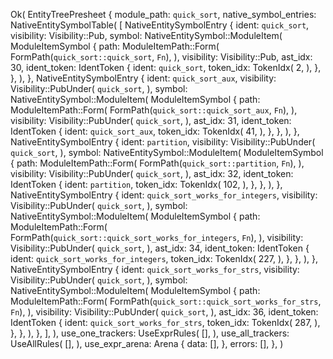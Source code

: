 Ok(
    EntityTreePresheet {
        module_path: `quick_sort`,
        native_symbol_entries: NativeEntitySymbolTable(
            [
                NativeEntitySymbolEntry {
                    ident: `quick_sort`,
                    visibility: Visibility::Pub,
                    symbol: NativeEntitySymbol::ModuleItem(
                        ModuleItemSymbol {
                            path: ModuleItemPath::Form(
                                FormPath(`quick_sort::quick_sort`, `Fn`),
                            ),
                            visibility: Visibility::Pub,
                            ast_idx: 30,
                            ident_token: IdentToken {
                                ident: `quick_sort`,
                                token_idx: TokenIdx(
                                    2,
                                ),
                            },
                        },
                    ),
                },
                NativeEntitySymbolEntry {
                    ident: `quick_sort_aux`,
                    visibility: Visibility::PubUnder(
                        `quick_sort`,
                    ),
                    symbol: NativeEntitySymbol::ModuleItem(
                        ModuleItemSymbol {
                            path: ModuleItemPath::Form(
                                FormPath(`quick_sort::quick_sort_aux`, `Fn`),
                            ),
                            visibility: Visibility::PubUnder(
                                `quick_sort`,
                            ),
                            ast_idx: 31,
                            ident_token: IdentToken {
                                ident: `quick_sort_aux`,
                                token_idx: TokenIdx(
                                    41,
                                ),
                            },
                        },
                    ),
                },
                NativeEntitySymbolEntry {
                    ident: `partition`,
                    visibility: Visibility::PubUnder(
                        `quick_sort`,
                    ),
                    symbol: NativeEntitySymbol::ModuleItem(
                        ModuleItemSymbol {
                            path: ModuleItemPath::Form(
                                FormPath(`quick_sort::partition`, `Fn`),
                            ),
                            visibility: Visibility::PubUnder(
                                `quick_sort`,
                            ),
                            ast_idx: 32,
                            ident_token: IdentToken {
                                ident: `partition`,
                                token_idx: TokenIdx(
                                    102,
                                ),
                            },
                        },
                    ),
                },
                NativeEntitySymbolEntry {
                    ident: `quick_sort_works_for_integers`,
                    visibility: Visibility::PubUnder(
                        `quick_sort`,
                    ),
                    symbol: NativeEntitySymbol::ModuleItem(
                        ModuleItemSymbol {
                            path: ModuleItemPath::Form(
                                FormPath(`quick_sort::quick_sort_works_for_integers`, `Fn`),
                            ),
                            visibility: Visibility::PubUnder(
                                `quick_sort`,
                            ),
                            ast_idx: 34,
                            ident_token: IdentToken {
                                ident: `quick_sort_works_for_integers`,
                                token_idx: TokenIdx(
                                    227,
                                ),
                            },
                        },
                    ),
                },
                NativeEntitySymbolEntry {
                    ident: `quick_sort_works_for_strs`,
                    visibility: Visibility::PubUnder(
                        `quick_sort`,
                    ),
                    symbol: NativeEntitySymbol::ModuleItem(
                        ModuleItemSymbol {
                            path: ModuleItemPath::Form(
                                FormPath(`quick_sort::quick_sort_works_for_strs`, `Fn`),
                            ),
                            visibility: Visibility::PubUnder(
                                `quick_sort`,
                            ),
                            ast_idx: 36,
                            ident_token: IdentToken {
                                ident: `quick_sort_works_for_strs`,
                                token_idx: TokenIdx(
                                    287,
                                ),
                            },
                        },
                    ),
                },
            ],
        ),
        use_one_trackers: UseExprRules(
            [],
        ),
        use_all_trackers: UseAllRules(
            [],
        ),
        use_expr_arena: Arena {
            data: [],
        },
        errors: [],
    },
)